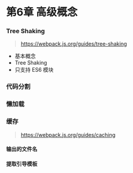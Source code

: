 # 第6章 高级概念

### Tree Shaking

> https://webpack.js.org/guides/tree-shaking

- 基本概念
- Tree Shaking
- 只支持 ES6 模块

### 代码分割

### 懒加载

### 缓存

> https://webpack.js.org/guides/caching

#### 输出的文件名

#### 提取引导模板

